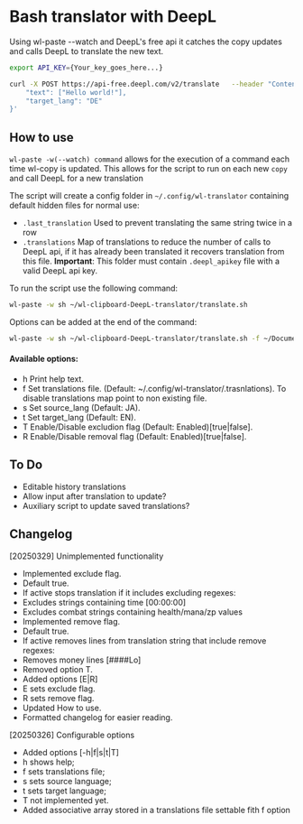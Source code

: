 # Bash translator with DeepL

Using wl-paste --watch and DeepL's free api it catches the copy updates and calls DeepL to translate the new text.

```sh
export API_KEY={Your_key_goes_here...}

curl -X POST https://api-free.deepl.com/v2/translate   --header "Content-Type: application/json"   --header "Authorization: DeepL-Auth-Key $API_KEY"   --data '{
    "text": ["Hello world!"], 
    "target_lang": "DE"
}'
```

## How to use
`wl-paste -w(--watch) command` allows for the execution of a command each time wl-copy is updated. This allows for the script to run on each new `copy` and call DeepL for a new translation

The script will create a config folder in `~/.config/wl-translator` containing default hidden files for normal use:
- `.last_translation` Used to prevent translating the same string twice in a row
- `.translations` Map of translations to reduce the number of calls to DeepL api, if it has already been translated it recovers translation from this file.
**Important**: This folder must contain `.deepl_apikey` file with a valid DeepL api key.

To run the script use the following command:
```sh
wl-paste -w sh ~/wl-clipboard-DeepL-translator/translate.sh
```
Options can be added at the end of the command:
```sh
wl-paste -w sh ~/wl-clipboard-DeepL-translator/translate.sh -f ~/Documents/translations/rus2eng.translations -s RU -t EN
```
#### Available options:
 - h    Print help text.
 - f    Set translations file. (Default: ~/.config/wl-translator/.trasnlations).
        To disable translations map point to non existing file.
 - s    Set source_lang (Default: JA).
 - t    Set target_lang (Default: EN).
 - T    Enable/Disable excludion flag (Default: Enabled)[true|false].
 - R    Enable/Disable removal flag (Default: Enabled)[true|false].


## To Do
- Editable history translations
 - Allow input after translation to update?
 - Auxiliary script to update saved translations?

## Changelog
[20250329] Unimplemented functionality
- Implemented exclude flag.
 - Default true.
 - If active stops translation if it includes excluding regexes:
  - Excludes strings containing time [00:00:00]
  - Excludes combat strings containing health/mana/zp values
- Implemented remove flag.
 - Default true.
 - If active removes lines from translation string that include remove regexes:
  - Removes money lines [####Lo]
- Removed option T. 
- Added options [E|R] 
 - E sets exclude flag.
 - R sets remove flag.
- Updated How to use.
- Formatted changelog for easier reading.

[20250326] Configurable options
- Added options [-h|f|s|t|T] 
 - h shows help; 
 - f sets translations file; 
 - s sets source language; 
 - t sets target language; 
 - T not implemented yet.
- Added associative array stored in a translations file settable fith f option
